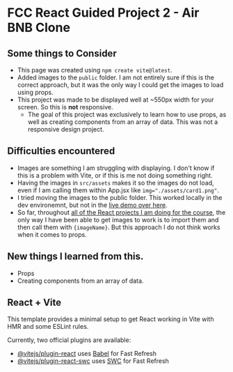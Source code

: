 # FCC React Guided Project 2 - Air BNB Clone

<!-- <p align="center">
    <img src="screenshot.png">
</p> -->

## Some things to Consider

- This page was created using `npm create vite@latest`.
- Added images to the `public` folder. I am not entirely sure if this is the correct approach, but it was the only way I could get the images to load using props.
- This project was made to be displayed well at ~550px width for your screen. So this is **not** responsive.
  - The goal of this project was exclusively to learn how to use props, as well as creating components from an array of data. This was not a responsive design project.

## Difficulties encountered

- Images are something I am struggling with displaying. I don't know if this is a problem with Vite, or if this is me not doing something right.
- Having the images in `src/assets` makes it so the images do not load, even if I am calling them within App.jsx like `img="./assets/card1.png"`.
- I tried moving the images to the public folder. This worked locally in the dev environemnt, but not in the [live demo over here](https://rperry99.github.io/02_Air-BNB-Clone/).
- So far, throughout [all of the React projects I am doing for the course](https://github.com/rperry99/FreeCodeCamp-React), the only way I have been able to get images to work is to import them and then call them with `{imageName}`. But this approach I do not think works when it comes to props.

## New things I learned from this.

- Props
- Creating components from an array of data.

## React + Vite

This template provides a minimal setup to get React working in Vite with HMR and some ESLint rules.

Currently, two official plugins are available:

- [@vitejs/plugin-react](https://github.com/vitejs/vite-plugin-react/blob/main/packages/plugin-react/README.md) uses [Babel](https://babeljs.io/) for Fast Refresh
- [@vitejs/plugin-react-swc](https://github.com/vitejs/vite-plugin-react-swc) uses [SWC](https://swc.rs/) for Fast Refresh
